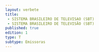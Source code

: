 ```yaml
---
layout: verbete
title:
 - SISTEMA BRASILEIRO DE TELEVISAO (SBT)
 - SISTEMA BRASILEIRO DE TELEVISÃO (SBT)
published: true
edition: 1  
type: T
subtype: Emissoras
---
```


